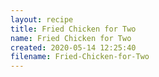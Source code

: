 ```yaml
---
layout: recipe
title: Fried Chicken for Two
name: Fried Chicken for Two
created: 2020-05-14 12:25:40
filename: Fried-Chicken-for-Two
---
```

